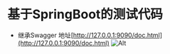 # 基于SpringBoot的测试代码
- 继承Swagger  地址[http://127.0.0.1:9090/doc.html](http://127.0.0.1:9090/doc.html)
![Alt](https://repobeats.axiom.co/api/embed/31e7a07b6ca4afe26674762e33624b12a15149c5.svg "Repobeats analytics image")
